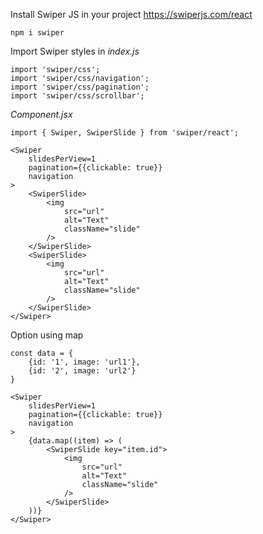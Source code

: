 Install Swiper JS in your project
https://swiperjs.com/react

```
npm i swiper
```

Import Swiper styles in *index.js*
```
import 'swiper/css';
import 'swiper/css/navigation';
import 'swiper/css/pagination';
import 'swiper/css/scrollbar';
```

*Component.jsx*
```
import { Swiper, SwiperSlide } from 'swiper/react';

<Swiper
    slidesPerView=1
    pagination={{clickable: true}}
    navigation
>
    <SwiperSlide>
        <img
            src="url"
            alt="Text"
            className="slide"
        />
    </SwiperSlide>
    <SwiperSlide>
        <img
            src="url"
            alt="Text"
            className="slide"
        />
    </SwiperSlide>
</Swiper>
```

Option using map
```
const data = {
    {id: '1', image: 'url1'},
    {id: '2', image: 'url2'}
}

<Swiper
    slidesPerView=1
    pagination={{clickable: true}}
    navigation
>
    {data.map((item) => (
        <SwiperSlide key="item.id">
            <img
                src="url"
                alt="Text"
                className="slide"
            />
        </SwiperSlide>
    ))}
</Swiper>
```